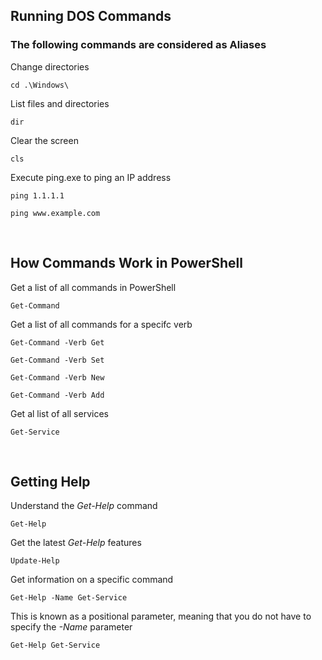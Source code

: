 ## Running DOS Commands

### The following commands are considered as Aliases

Change directories
```
cd .\Windows\
```

List files and directories
```
dir
```

Clear the screen
```
cls
```

Execute ping.exe to ping an IP address
```
ping 1.1.1.1
```
```
ping www.example.com
```

<br>

## How Commands Work in PowerShell

Get a list of all commands in PowerShell
```
Get-Command
```

Get a list of all commands for a specifc verb
```
Get-Command -Verb Get
```
```
Get-Command -Verb Set
```
```
Get-Command -Verb New
```
```
Get-Command -Verb Add
```

Get al list of all services
```
Get-Service
```

<br>

## Getting Help

Understand the <i>Get-Help</i> command
```
Get-Help
```

Get the latest <i>Get-Help</i> features
```
Update-Help
```

Get information on a specific command
```
Get-Help -Name Get-Service
```
This is known as a positional parameter, meaning that you do not have to specify the <i>-Name</i> parameter
```
Get-Help Get-Service
```
